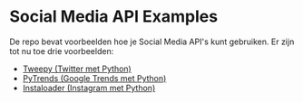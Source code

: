 # Social Media API Examples

De repo bevat voorbeelden hoe je Social Media API's kunt gebruiken. Er zijn tot nu toe drie voorbeelden:
* [Tweepy (Twitter met Python)](twitter/tweepy/tweepy_twitter_api_exp.ipynb)
* [PyTrends (Google Trends met Python)](googletrends/pytrends/googletrends_api_pytrends_example.ipynb)
* [Instaloader (Instagram met Python)](instagram/instaloader/README.md)

